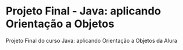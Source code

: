 # Projeto Final - Java: aplicando Orientação a Objetos
Projeto Final do curso Java: aplicando Orientação a Objetos da Alura
